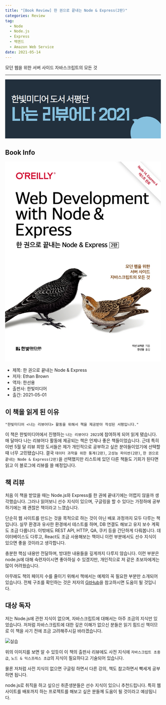 ```yaml
---  
title: "[Book Review] 한 권으로 끝내는 Node & Express(2판)"  
categories: Review  
tag:
  - Node
  - Node.js
  - Express
  - 백엔드
  - Amazon Web Service
date: 2021-05-14
---  
```


모던 웹을 위한 서버 사이드 자바스크립트의 모든 것

---

![나는 리뷰어다 2021](/assets/images/I-am-reviewer.jpg)

## Book Info

[![책](/assets/images/review/web-development-with-node-and-express.jpg)](http://www.kyobobook.co.kr/product/detailViewKor.laf?ejkGb=KOR&mallGb=KOR&barcode=9791162244227&orderClick=LAG&Kc=)

- 제목: 한 권으로 끝내는 Node & Express
- 저자: Ethan Brown
- 역자: 한선용
- 출판사: 한빛미디어
- 출간: 2021-05-01

## 이 책을 읽게 된 이유

    "한빛미디어 <나는 리뷰어다> 활동을 위해서 책을 제공받아 작성된 서평입니다."

이 책은 한빛미디어에서 진행하는 `나는 리뷰어다 2021`에 참여하게 되어 읽게 됐습니다. 매 달마다 나는 리뷰어다 활동에 제공되는 책은 언제나 좋은 책들이었습니다. 근데 특히 이번 5월 달 리뷰 희망 도서들은 제가 개인적으로 공부하고 싶은 분야들이었기에 선택할 때 너무 고민됐습니다. 결국 `데이터 과학을 위한 통계(2판)`, `고성능 파이썬(2판)`, `한 권으로 끝내는 Node & Express(2판)`을 선택했지만 리스트에 있던 다른 책들도 기회가 된다면 읽고 이 블로그에 리뷰를 쓸 예정입니다.

## 책 리뷰

처음 이 책을 받았을 때는 Node.js와 Express를 한 권에 끝내기에는 어렵지 않을까 생각했습니다. 그러나 읽어보니 선수 지식이 있으며, 구글링을 할 수 있다는 가정하에 공부하기에는 꽤 괜찮은 책이라고 느꼈습니다. 

단순히 웹 사이트를 만드는 것을 목적으로 하는 것이 아닌 배포 과정까지 모두 다루는 책입니다. 실무 환경과 유사한 환경에서 테스트를 하며, DB 연결도 해보고 유지 보수 계획도 조금 다룹니다. 이밖에도 REST API, HTTP, QA, 쿠키 등을 간단하게 다뤄봅니다. 데이터베이스도 다루고, React도 조금 사용해보는 책이니 이런 부분에서도 선수 지식이 있으면 좋을 것이라고 생각합니다.

충분한 핵심 내용만 전달하며, 방대한 내용들을 깊게까지 다루지 않습니다. 이런 부분은 node.js에 대해 숙련자이시면 좋아하실 수 있겠지만, 개인적으로 저 같은 초보자에게는 많이 어려웠습니다.

아무래도 책의 페이지 수를 줄이기 위해서 책에서는 예제의 꼭 필요한 부분만 소개되어 있습니다. 전체 구조를 확인하는 것은 저자의 [GitHub](https://github.com/EthanRBrown/web-development-with-node-and-express-2e)을 참고하시면 도움이 될 것입니다. 

## 대상 독자

저는 Node.js에 관한 지식이 없으며, 자바스크립트에 대해서는 아주 조금의 지식만 있었습니다. 저처럼 자바스크립트에 대한 깊은 이해가 없으신 분들은 읽기 힘드신 책이므로 이 책을 사기 전에 조금 고려해주시길 바라겠습니다. 

![실습](/assets/images/prior-knowledge-node-js.jpg.jpg)  

위의 이미지를 보면 알 수 있듯이 이 책의 출판사 리뷰에도 사전 지식에 `자바스크립트 초중급`, `노드 & 익스프레스 초급`의 지식이 필요하다고 기술되어 있습니다.

물론 저처럼 사전 지식이 없으면 구글링 하면서 다른 강의, 책도 참고하면서 빡세게 공부하면 됩니다. 

node.js로 취직을 하고 싶으신 취준생분들은 선수 지식이 있으니 추천드립니다. 특히 웹 사이트를 배포까지 하는 프로젝트를 해보고 싶은 분들께 도움이 될 것이라고 예상됩니다.